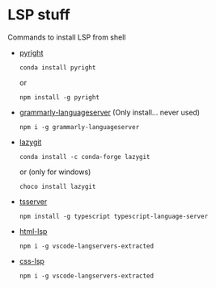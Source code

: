 
# LSP stuff

Commands to install LSP from shell

* [pyright](https://github.com/microsoft/pyright)
  ```
  conda install pyright
  ```
  or
  ```
  npm install -g pyright
  ```
* [grammarly-languageserver](https://github.com/znck/grammarly) (Only install... never used)
  ```
  npm i -g grammarly-languageserver
  ```
* [lazygit](https://github.com/jesseduffield/lazygit)
  ```
  conda install -c conda-forge lazygit
  ```
  or (only for windows)
  ```
  choco install lazygit
  ```
* [tsserver](https://github.com/typescript-language-server/typescript-language-server)
  ```
  npm install -g typescript typescript-language-server
  ```
* [html-lsp](https://github.com/hrsh7th/vscode-langservers-extracted)
  ```
  npm i -g vscode-langservers-extracted
  ```
* [css-lsp](https://github.com/hrsh7th/vscode-langservers-extracted)
  ```
  npm i -g vscode-langservers-extracted
  ```
